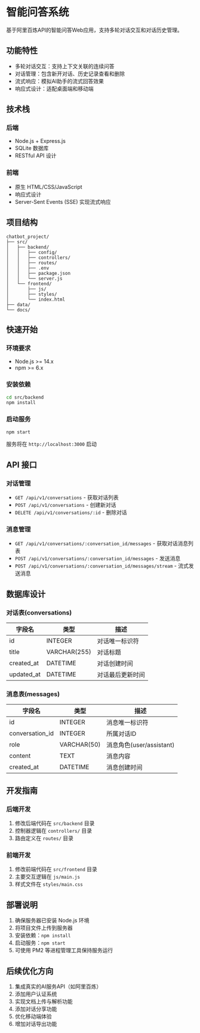 # 智能问答系统

基于阿里百炼API的智能问答Web应用，支持多轮对话交互和对话历史管理。

## 功能特性

- 多轮对话交互：支持上下文关联的连续问答
- 对话管理：包含新开对话、历史记录查看和删除
- 流式响应：模拟AI助手的流式回答效果
- 响应式设计：适配桌面端和移动端

## 技术栈

### 后端
- Node.js + Express.js
- SQLite 数据库
- RESTful API 设计

### 前端
- 原生 HTML/CSS/JavaScript
- 响应式设计
- Server-Sent Events (SSE) 实现流式响应

## 项目结构

```
chatbot_project/
├── src/
│   ├── backend/
│   │   ├── config/
│   │   ├── controllers/
│   │   ├── routes/
│   │   ├── .env
│   │   ├── package.json
│   │   └── server.js
│   └── frontend/
│       ├── js/
│       ├── styles/
│       └── index.html
├── data/
└── docs/
```

## 快速开始

### 环境要求
- Node.js >= 14.x
- npm >= 6.x

### 安装依赖
```bash
cd src/backend
npm install
```

### 启动服务
```bash
npm start
```

服务将在 `http://localhost:3000` 启动

## API 接口

### 对话管理
- `GET /api/v1/conversations` - 获取对话列表
- `POST /api/v1/conversations` - 创建新对话
- `DELETE /api/v1/conversations/:id` - 删除对话

### 消息管理
- `GET /api/v1/conversations/:conversation_id/messages` - 获取对话消息列表
- `POST /api/v1/conversations/:conversation_id/messages` - 发送消息
- `POST /api/v1/conversations/:conversation_id/messages/stream` - 流式发送消息

## 数据库设计

### 对话表(conversations)
| 字段名 | 类型 | 描述 |
|--------|------|------|
| id | INTEGER | 对话唯一标识符 |
| title | VARCHAR(255) | 对话标题 |
| created_at | DATETIME | 对话创建时间 |
| updated_at | DATETIME | 对话最后更新时间 |

### 消息表(messages)
| 字段名 | 类型 | 描述 |
|--------|------|------|
| id | INTEGER | 消息唯一标识符 |
| conversation_id | INTEGER | 所属对话ID |
| role | VARCHAR(50) | 消息角色(user/assistant) |
| content | TEXT | 消息内容 |
| created_at | DATETIME | 消息创建时间 |

## 开发指南

### 后端开发
1. 修改后端代码在 `src/backend` 目录
2. 控制器逻辑在 `controllers/` 目录
3. 路由定义在 `routes/` 目录

### 前端开发
1. 修改前端代码在 `src/frontend` 目录
2. 主要交互逻辑在 `js/main.js`
3. 样式文件在 `styles/main.css`

## 部署说明

1. 确保服务器已安装 Node.js 环境
2. 将项目文件上传到服务器
3. 安装依赖：`npm install`
4. 启动服务：`npm start`
5. 可使用 PM2 等进程管理工具保持服务运行

## 后续优化方向

1. 集成真实的AI服务API（如阿里百炼）
2. 添加用户认证系统
3. 实现文档上传与解析功能
4. 添加对话分享功能
5. 优化移动端体验
6. 增加对话导出功能